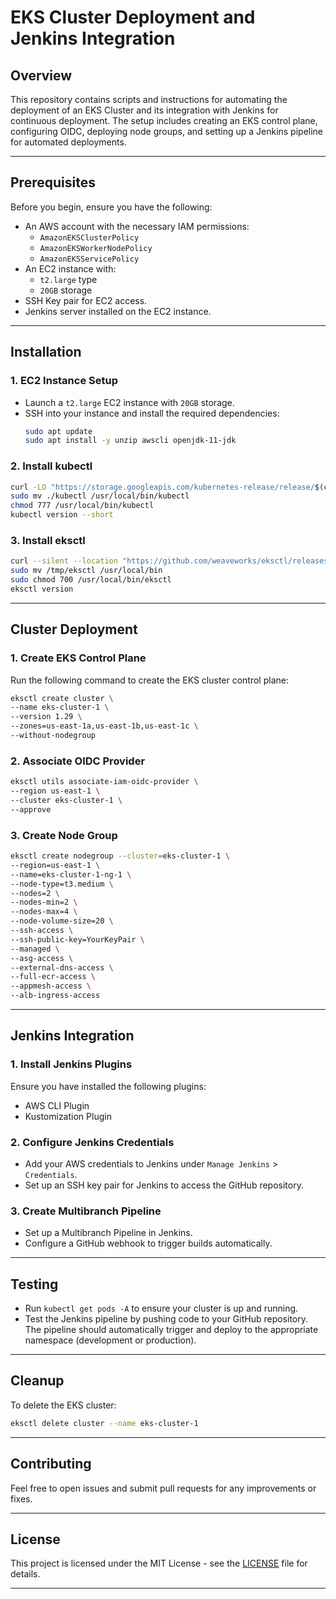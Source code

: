 # **EKS Cluster Deployment and Jenkins Integration**

## **Overview**

This repository contains scripts and instructions for automating the deployment of an EKS Cluster and its integration with Jenkins for continuous deployment. The setup includes creating an EKS control plane, configuring OIDC, deploying node groups, and setting up a Jenkins pipeline for automated deployments.

---

## **Prerequisites**

Before you begin, ensure you have the following:

- An AWS account with the necessary IAM permissions:
  - `AmazonEKSClusterPolicy`
  - `AmazonEKSWorkerNodePolicy`
  - `AmazonEKSServicePolicy`
- An EC2 instance with:
  - `t2.large` type
  - `20GB` storage
- SSH Key pair for EC2 access.
- Jenkins server installed on the EC2 instance.

---

## **Installation**

### **1. EC2 Instance Setup**

- Launch a `t2.large` EC2 instance with `20GB` storage.
- SSH into your instance and install the required dependencies:
  ```bash
  sudo apt update
  sudo apt install -y unzip awscli openjdk-11-jdk
  ```

### **2. Install kubectl**

```bash
curl -LO "https://storage.googleapis.com/kubernetes-release/release/$(curl -s https://storage.googleapis.com/kubernetes-release/release/stable.txt)/bin/linux/amd64/kubectl"
sudo mv ./kubectl /usr/local/bin/kubectl
chmod 777 /usr/local/bin/kubectl
kubectl version --short
```

### **3. Install eksctl**

```bash
curl --silent --location "https://github.com/weaveworks/eksctl/releases/latest/download/eksctl_$(uname -s)_amd64.tar.gz" | tar xz -C /tmp
sudo mv /tmp/eksctl /usr/local/bin
sudo chmod 700 /usr/local/bin/eksctl
eksctl version
```

---

## **Cluster Deployment**

### **1. Create EKS Control Plane**

Run the following command to create the EKS cluster control plane:

```bash
eksctl create cluster \
--name eks-cluster-1 \
--version 1.29 \
--zones=us-east-1a,us-east-1b,us-east-1c \
--without-nodegroup
```

### **2. Associate OIDC Provider**

```bash
eksctl utils associate-iam-oidc-provider \
--region us-east-1 \
--cluster eks-cluster-1 \
--approve
```

### **3. Create Node Group**

```bash
eksctl create nodegroup --cluster=eks-cluster-1 \
--region=us-east-1 \
--name=eks-cluster-1-ng-1 \
--node-type=t3.medium \
--nodes=2 \
--nodes-min=2 \
--nodes-max=4 \
--node-volume-size=20 \
--ssh-access \
--ssh-public-key=YourKeyPair \
--managed \
--asg-access \
--external-dns-access \
--full-ecr-access \
--appmesh-access \
--alb-ingress-access
```

---

## **Jenkins Integration**

### **1. Install Jenkins Plugins**
Ensure you have installed the following plugins:
- AWS CLI Plugin
- Kustomization Plugin

### **2. Configure Jenkins Credentials**

- Add your AWS credentials to Jenkins under `Manage Jenkins` > `Credentials`.
- Set up an SSH key pair for Jenkins to access the GitHub repository.

### **3. Create Multibranch Pipeline**

- Set up a Multibranch Pipeline in Jenkins.
- Configure a GitHub webhook to trigger builds automatically.

---

## **Testing**

- Run `kubectl get pods -A` to ensure your cluster is up and running.
- Test the Jenkins pipeline by pushing code to your GitHub repository. The pipeline should automatically trigger and deploy to the appropriate namespace (development or production).

---

## **Cleanup**

To delete the EKS cluster:

```bash
eksctl delete cluster --name eks-cluster-1
```

---

## **Contributing**

Feel free to open issues and submit pull requests for any improvements or fixes.

---

## **License**

This project is licensed under the MIT License - see the [LICENSE](LICENSE) file for details.

---
